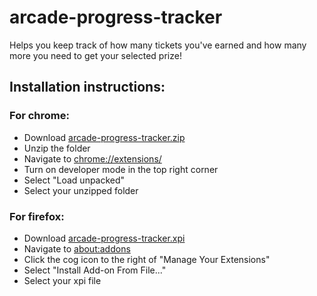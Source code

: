 # arcade-progress-tracker

Helps you keep track of how many tickets you've earned and how many more you need to get your selected prize!

## Installation instructions:
### For chrome:
- Download [arcade-progress-tracker.zip](https://github.com/Richie528/arcade-progress-tracker/blob/main/arcade-progress-tracker.zip)
- Unzip the folder
- Navigate to [chrome://extensions/](chrome://extensions/)
- Turn on developer mode in the top right corner
- Select "Load unpacked"
- Select your unzipped folder

### For firefox:
- Download [arcade-progress-tracker.xpi](https://github.com/Richie528/arcade-progress-tracker/blob/main/arcade-progress-tracker.xpi)
- Navigate to [about:addons](about:addons)
- Click the cog icon to the right of "Manage Your Extensions"
- Select "Install Add-on From File..."
- Select your xpi file